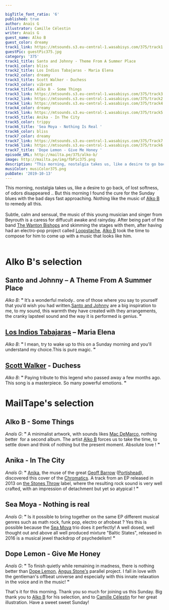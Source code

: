 ```yaml
---

bigTitle_font_ratio: '6'
published: true
author: Anaïs G
illustrator: Camille Célestin
writer: Anaïs G
guest_name: Alko B
guest_color: dreamy
track1_link: https://mtsounds.s3.eu-central-1.wasabisys.com/375/track1.mp3
guestPic: guestPic375.jpg
category: '375'
track1_title: Santo and Johnny - Theme From A Summer Place
track1_color: bliss
track2_title: Los Indios Tabajaras - Maria Elena
track2_color: dreamy
track3_title: Scott Walker - Duchess
track3_color: vibrant
track4_title: Alko B - Some Things
track3_link: https://mtsounds.s3.eu-central-1.wasabisys.com/375/track3.mp3
track2_link: https://mtsounds.s3.eu-central-1.wasabisys.com/375/track2.mp3
track4_link: https://mtsounds.s3.eu-central-1.wasabisys.com/375/track4.mp3
track4_color: dreamy
track5_link: https://mtsounds.s3.eu-central-1.wasabisys.com/375/track5.mp3
track5_title: Anika - In The City
track5_color: trippy
track6_title: 'Sea Moya - Nothing Is Real '
track6_color: bliss
track7_color: dreamy
track7_link: https://mtsounds.s3.eu-central-1.wasabisys.com/375/Track7.mp3
track6_link: https://mtsounds.s3.eu-central-1.wasabisys.com/375/track6.mp3
track7_title: 'Dope Lemon - Give Me Honey '
episode_URL: http://mailta.pe/375/alko-b/
image: http://mailta.pe/img/fbPic375.png
description: "This morning, nostalgia takes us, like a desire to go back, of lost softness, of odors disappeared .. But this morning I found the cure for the Sunday blues with the bad days fast approaching. Nothing like the music of Alko B to remedy all this.\_"
musiColor: musiColor375.png
pubDate: '2019-10-13'
---
```

This morning, nostalgia takes us, like a desire to go back, of lost softness, of odors disappeared .. But this morning I found the cure for the Sunday blues with the bad days fast approaching. Nothing like the music of [Alko B](https://soundcloud.com/alkomusicofficial) to remedy all this.  
<br><br>Subtle, calm and sensual, the music of this young musician and singer from Beyrouth is a caress for diffucult awake and rainyday. After being part of the band [The Wanton Bishops](https://thewantonbishops.com/) and skimming the stages with them, after having had an electro-pop project called [Loopstache](https://www.loopstache.com/), [Alko B](https://www.facebook.com/Alkobmusic/) took the time to compose for him to come up with a music that looks like him.<br><br>


# Alko B's selection

## Santo and Johnny – A Theme From A Summer Place
_Alko B_: **"** It’s a wonderful melody.. one of those where you say to yourself that you’d wish you had written.[Santo and Johnny](https://fr.wikipedia.org/wiki/Santo_%26_Johnny) are a big inspiration to me, to my sound, this warmth they have created with they arrangements, the cranky lapsteel sound and the way it is performed is genius. **"** 

## [Los Indios Tabajaras](https://en.wikipedia.org/wiki/Los_Indios_Tabajaras) – Maria Elena
_Alko B_: **"** I mean, try to wake up to this on a Sunday morning and you'll understand my choice.This is pure magic. **"** 

## [Scott Walker](https://fr.wikipedia.org/wiki/Scott_Walker) - Duchess  
_Alko B_: **"** Paying tribute to this legend who passed away a few months ago. This song is a masterpiece. So many powerful emotions. **"** 


# MailTape's selection

## Alko B - Some Things
_Anaïs G_: **"** A minimalist artwork, with sounds likes [Mac DeMarco](https://www.facebook.com/MacDeMarcoBand/), nothing better  for a second album. The artist [Alko B](https://soundcloud.com/alkomusicofficial) forces us to take the time, to settle down and think of nothing but the present moment. Absolute love ! **"** 

## Anika - In The City
_Anaïs G_: **"** [Anika](https://www.stonesthrow.com/anika), the muse of the great [Geoff Barrow](https://fr.wikipedia.org/wiki/Geoff_Barrow) ([Portishead](https://fr.wikipedia.org/wiki/Portishead_(groupe))), discovered this cover of the [Chromatics](https://fr.wikipedia.org/wiki/Chromatics). A track from an EP released in 2013 on [the Stones Throw](https://www.stonesthrow.com/) label, where the resulting rock sound is very well crafted, with an impression of detachment but yet so atypical ! **"** 

## Sea Moya - Nothing is real
_Anaïs G_: **"** Is it possible to bring together on the same EP different musical genres such as math rock, funk pop, electro or afrobeat ? Yes this is possible because the [Sea Moya](https://seamoya.bandcamp.com/) trio does it perfectly! A well dosed, well thought out and above all well produced mixture "Baltic States", released in 2016 is a musical jewel thackdrop of psychedelism! **"** 

## Dope Lemon - Give Me Honey
_Anaïs G_: **"** To finish quietly while remaining in madness, there is nothing better than [Dope Lemon](https://www.dopelemon.com/), [Angus Stone's](https://fr.wikipedia.org/wiki/Angus_Stone) parallel project. I fall in love with the gentleman's offbeat universe and especially with this innate relaxation in the voice and in the music! **"** 


 That's it for this morning. Thank you so much for joining us this Sunday. Big thank you to [Alko B](https://www.facebook.com/Alkobmusic/) for his selection, and to [Camille Célestin](https://www.instagram.com/bravocamo/?hl=fr) for her great illustration. Have a sweet sweet Sunday!
